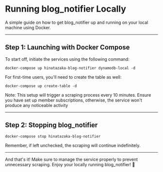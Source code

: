 # Running blog_notifier Locally

A simple guide on how to get blog_notifier up and running on your local machine using Docker.

---

## Step 1: Launching with Docker Compose

To start off, initiate the services using the following command:

    docker-compose up hinatazaka-blog-notifier dynamodb-local -d

For first-time users, you'll need to create the table as well:

    docker-compose up create-table -d

Note: This setup will trigger a scraping process every 10 minutes. Ensure you have set up member subscriptions, otherwise, the service won't produce any noticeable activity

---

## Step 2: Stopping blog_notifier

    docker-compose stop hinatazaka-blog-notifier

Remember, if left unchecked, the scraping will continue indefinitely.

---

And that's it! Make sure to manage the service properly to prevent unnecessary scraping. Enjoy your locally running blog_notifier! 🚀
